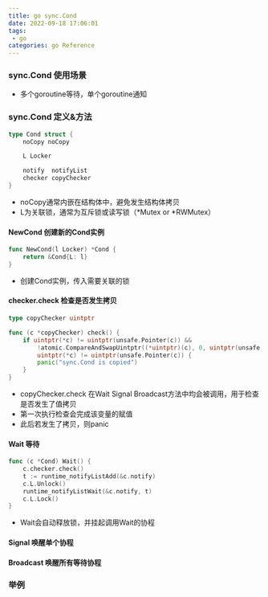 ```yaml
---
title: go sync.Cond
date: 2022-09-18 17:06:01
tags: 
 - go
categories: go Reference
---
```


### sync.Cond 使用场景
  - 多个goroutine等待，单个goroutine通知

### sync.Cond 定义&方法

```go
type Cond struct {
	noCopy noCopy

	L Locker

	notify  notifyList
	checker copyChecker
}
```
- noCopy通常内嵌在结构体中，避免发生结构体拷贝
- L为关联锁，通常为互斥锁或读写锁（*Mutex or *RWMutex）

#### NewCond 创建新的Cond实例
```go
func NewCond(l Locker) *Cond {
	return &Cond{L: l}
}
```
- 创建Cond实例，传入需要关联的锁

#### checker.check 检查是否发生拷贝
```go
type copyChecker uintptr

func (c *copyChecker) check() {
	if uintptr(*c) != uintptr(unsafe.Pointer(c)) &&
		!atomic.CompareAndSwapUintptr((*uintptr)(c), 0, uintptr(unsafe.Pointer(c))) &&
		uintptr(*c) != uintptr(unsafe.Pointer(c)) {
		panic("sync.Cond is copied")
	}
}
```
- copyChecker.check 在Wait Signal Broadcast方法中均会被调用，用于检查是否发生了值拷贝
- 第一次执行检查会完成该变量的赋值
- 此后若发生了拷贝，则panic

#### Wait 等待
```go
func (c *Cond) Wait() {
	c.checker.check()
	t := runtime_notifyListAdd(&c.notify)
	c.L.Unlock()
	runtime_notifyListWait(&c.notify, t)
	c.L.Lock()
}
```
- Wait会自动释放锁，并挂起调用Wait的协程

#### Signal 唤醒单个协程

#### Broadcast 唤醒所有等待协程

### 举例
```go

```